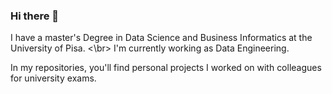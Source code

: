 ### Hi there 👋

I have a master's Degree in Data Science and Business Informatics at the University of Pisa. <\br>
I'm currently working as Data Engineering.

In my repositories, you'll find personal projects I worked on with colleagues for university exams.
<!--
**The-Saba/The-Saba** is a ✨ _special_ ✨ repository because its `README.md` (this file) appears on your GitHub profile.

Here are some ideas to get you started:

- 🔭 I’m currently working on ...
- 🌱 I’m currently learning ...
- 👯 I’m looking to collaborate on ...
- 🤔 I’m looking for help with ...
- 💬 Ask me about ...
- 📫 How to reach me: ...
- 😄 Pronouns: ...
- ⚡ Fun fact: ...
-->
